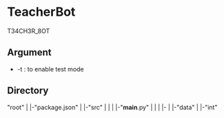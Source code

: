 # TeacherBot
T34CH3R_8OT

## Argument
* -t : to enable test mode

## Directory

"root"
|
|-"package.json"
|
|-"src"
|   |
|   |-"__main__.py"
|   |
|   |-
|
|-"data"
    |
    |-"int"
